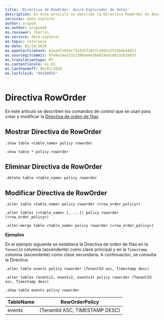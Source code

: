 ```yaml
---
title: 'Directiva de RowOrder: Azure Explorador de datos'
description: En este artículo se describe la Directiva RowOrder en Azure Explorador de datos.
services: data-explorer
author: orspod
ms.author: orspodek
ms.reviewer: rkarlin
ms.service: data-explorer
ms.topic: reference
ms.date: 02/24/2020
ms.openlocfilehash: 63aad71854c73a3d1f1837c3665a152db8b48d13
ms.sourcegitcommit: 9fe6e34ef3321390ee4e366819ebc9b132b3e03f
ms.translationtype: MT
ms.contentlocale: es-ES
ms.lasthandoff: 06/01/2020
ms.locfileid: "84258035"
---
```

# <a name="roworder-policy"></a>Directiva RowOrder

En este artículo se describen los comandos de control que se usan para crear y modificar la [Directiva de orden de filas](../management/roworderpolicy.md).

## <a name="show-roworder-policy"></a>Mostrar Directiva de RowOrder

```kusto
.show table <table_name> policy roworder

.show table * policy roworder
```

## <a name="delete-roworder-policy"></a>Eliminar Directiva de RowOrder

```kusto
.delete table <table_name> policy roworder
```

## <a name="alter-roworder-policy"></a>Modificar Directiva de RowOrder

```kusto
.alter table <table_name> policy roworder (<row_order_policy>)

.alter tables (<table_name> [, ...]) policy roworder (<row_order_policy>)

.alter-merge table <table_name> policy roworder (<row_order_policy>)
```

**Ejemplos** 

En el ejemplo siguiente se establece la Directiva de orden de filas en la `TenantId` columna (ascendente) como clave principal y en la `Timestamp` columna (ascendente) como clave secundaria. A continuación, se consulta la Directiva.

```kusto
.alter table events policy roworder (TenantId asc, Timestamp desc)

.alter tables (events1, events2, events3) policy roworder (TenantId asc, Timestamp desc)

.show table events policy roworder 
```

|TableName|RowOrderPolicy| 
|---|---|
|events|(TenantId ASC, TIMESTAMP DESC)|
